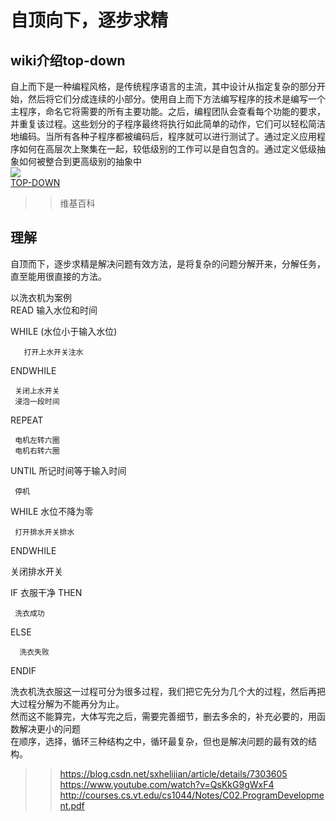 # 自顶向下，逐步求精  
## wiki介绍top-down  
自上而下是一种编程风格，是传统程序语言的主流，其中设计从指定复杂的部分开始，然后将它们分成连续的小部分。使用自上而下方法编写程序的技术是编写一个主程序，命名它将需要的所有主要功能。之后，编程团队会查看每个功能的要求，并重复该过程。这些划分的子程序最终将执行如此简单的动作，它们可以轻松简洁地编码。当所有各种子程序都被编码后，程序就可以进行测试了。通过定义应用程序如何在高层次上聚集在一起，较低级别的工作可以是自包含的。通过定义低级抽象如何被整合到更高级别的抽象中  
![](https://upload.wikimedia.org/wikipedia/commons/thumb/4/4f/Lego_Chicago_City_View_2001.jpg/1024px-Lego_Chicago_City_View_2001.jpg)  
[TOP-DOWN](https://en.wikipedia.org/wiki/Top-down_and_bottom-up_design#Programming)   
>>维基百科
## 理解  
自顶而下，逐步求精是解决问题有效方法，是将复杂的问题分解开来，分解任务，直至能用很直接的方法。

以洗衣机为案例  
READ 输入水位和时间   


 WHILE (水位小于输入水位)     
       
       打开上水开关注水    
 ENDWHILE   
     
     
     关闭上水开关  
     浸泡一段时间   

REPEAT   
     
     
     电机左转六圈  
     电机右转六圈  
UNTIL 所记时间等于输入时间  

   
   
     停机  

WHILE 水位不降为零   
     
     
     打开排水开关排水  
ENDWHILE    

  关闭排水开关  

  IF 衣服干净 THEN  
    
     洗衣成功 

ELSE  
     
      洗衣失败 

ENDIF    
  
    
    
洗衣机洗衣服这一过程可分为很多过程，我们把它先分为几个大的过程，然后再把大过程分解为不能再分为止。  
然而这不能算完，大体写完之后，需要完善细节，删去多余的，补充必要的，用函数解决更小的问题    
在顺序，选择，循环三种结构之中，循环最复杂，但也是解决问题的最有效的结构。  

>>https://blog.csdn.net/sxhelijian/article/details/7303605  
>>https://www.youtube.com/watch?v=QsKkG9gWxF4  
>>http://courses.cs.vt.edu/cs1044/Notes/C02.ProgramDevelopment.pdf